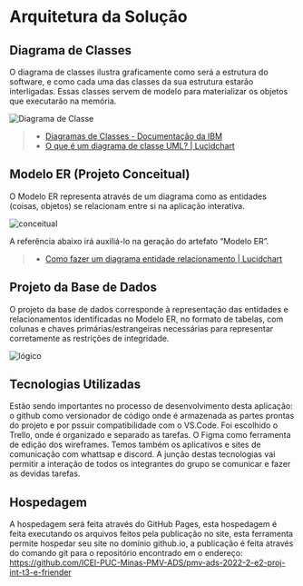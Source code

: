 # Arquitetura da Solução


## Diagrama de Classes

O diagrama de classes ilustra graficamente como será a estrutura do software, e como cada uma das classes da sua estrutura estarão interligadas. Essas classes servem de modelo para materializar os objetos que executarão na memória.

![Diagrama de Classe](https://user-images.githubusercontent.com/63081926/192107260-008715f6-6e81-44ea-9c26-fa51980b4549.PNG)


> - [Diagramas de Classes - Documentação da IBM](https://www.ibm.com/docs/pt-br/rational-soft-arch/9.6.1?topic=diagrams-class)
> - [O que é um diagrama de classe UML? | Lucidchart](https://www.lucidchart.com/pages/pt/o-que-e-diagrama-de-classe-uml)

## Modelo ER (Projeto Conceitual)

O Modelo ER representa através de um diagrama como as entidades (coisas, objetos) se relacionam entre si na aplicação interativa.

![conceitual](https://user-images.githubusercontent.com/63081926/192116558-96856523-22fd-4767-bf18-2508ca7299d0.PNG)


A referência abaixo irá auxiliá-lo na geração do artefato “Modelo ER”.

> - [Como fazer um diagrama entidade relacionamento | Lucidchart](https://www.lucidchart.com/pages/pt/como-fazer-um-diagrama-entidade-relacionamento)

## Projeto da Base de Dados

O projeto da base de dados corresponde à representação das entidades e relacionamentos identificadas no Modelo ER, no formato de tabelas, com colunas e chaves primárias/estrangeiras necessárias para representar corretamente as restrições de integridade.
 
 ![lógico](https://user-images.githubusercontent.com/63081926/192116561-6ca8198c-36e3-43fa-ae18-eadc20120c6c.PNG)

 

## Tecnologias Utilizadas

Estão sendo importantes no processo de desenvolvimento desta aplicação: o github como versionador de código onde é armazenada as partes prontas do projeto e por pssuir compatibilidade com o VS.Code. Foi escolhido o Trello, onde é organizado e separado as tarefas. O Figma como ferramenta de edição dos wireframes. Temos também os aplicativos e sites de comunicação com whattsap e discord.
A junção destas tecnologias vai permitir a interação de todos os integrantes do grupo se comunicar e fazer as devidas tarefas.


## Hospedagem
A hospedagem será feita através do GitHub Pages, esta hospedagem é feita executando os arquivos feitos pela publicação no site, esta ferramenta permite hospedar seu site no domínio github.io, a publicação é feita através do comando git para o repositório encontrado em o endereço: https://github.com/ICEI-PUC-Minas-PMV-ADS/pmv-ads-2022-2-e2-proj-int-t3-e-friender

